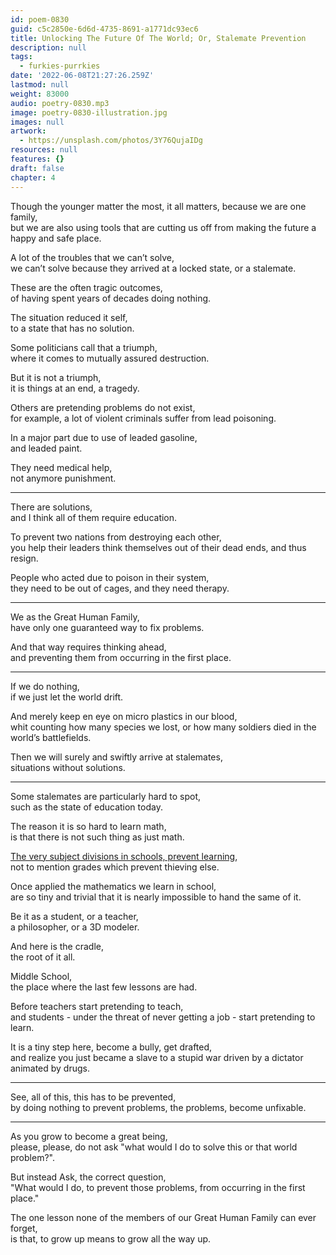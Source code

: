 ```yaml
---
id: poem-0830
guid: c5c2850e-6d6d-4735-8691-a1771dc93ec6
title: Unlocking The Future Of The World; Or, Stalemate Prevention
description: null
tags:
  - furkies-purrkies
date: '2022-06-08T21:27:26.259Z'
lastmod: null
weight: 83000
audio: poetry-0830.mp3
image: poetry-0830-illustration.jpg
images: null
artwork:
  - https://unsplash.com/photos/3Y76QujaIDg
resources: null
features: {}
draft: false
chapter: 4
---
```


Though the younger matter the most, it all matters, because we are one family,\
but we are also using tools that are cutting us off from making the future a happy and safe place.

A lot of the troubles that we can’t solve,\
we can’t solve because they arrived at a locked state, or a stalemate.

These are the often tragic outcomes,\
of having spent years of decades doing nothing.

The situation reduced it self,\
to a state that has no solution.

Some politicians call that a triumph,\
where it comes to mutually assured destruction.

But it is not a triumph,\
it is things at an end, a tragedy.

Others are pretending problems do not exist,\
for example, a lot of violent criminals suffer from lead poisoning.

In a major part due to use of leaded gasoline,\
and leaded paint.

They need medical help,\
not anymore punishment.

---

There are solutions,\
and I think all of them require education.

To prevent two nations from destroying each other,\
you help their leaders think themselves out of their dead ends, and thus resign.

People who acted due to poison in their system,\
they need to be out of cages, and they need therapy.

---

We as the Great Human Family,\
have only one guaranteed way to fix problems.

And that way requires thinking ahead,\
and preventing them from occurring in the first place.

---

If we do nothing,\
if we just let the world drift.

And merely keep en eye on micro plastics in our blood,\
whit counting how many species we lost, or how many soldiers died in the world’s battlefields.

Then we will surely and swiftly arrive at stalemates,\
situations without solutions.

---

Some stalemates are particularly hard to spot,\
such as the state of education today.

The reason it is so hard to learn math,\
is that there is not such thing as just math.

[The very subject divisions in schools, prevent learning](https://www.youtube.com/watch?v=sxyKNMrhEvY),\
not to mention grades which prevent thieving else.

Once applied the mathematics we learn in school,\
are so tiny and trivial that it is nearly impossible to hand the same of it.

Be it as a student, or a teacher,\
a philosopher, or a 3D modeler.

And here is the cradle,\
the root of it all.

Middle School,\
the place where the last few lessons are had.

Before teachers start pretending to teach,\
and students - under the threat of never getting a job - start pretending to learn.

It is a tiny step here, become a bully, get drafted,\
and realize you just became a slave to a stupid war driven by a dictator animated by drugs.

---

See, all of this, this has to be prevented,\
by doing nothing to prevent problems, the problems, become unfixable.

---

As you grow to become a great being,\
please, please, do not ask "what would I do to solve this or that world problem?".

But instead Ask, the correct question,\
"What would I do, to prevent those problems, from occurring in the first place."

The one lesson none of the members of our Great Human Family can ever forget,\
is that, to grow up means to grow all the way up.

